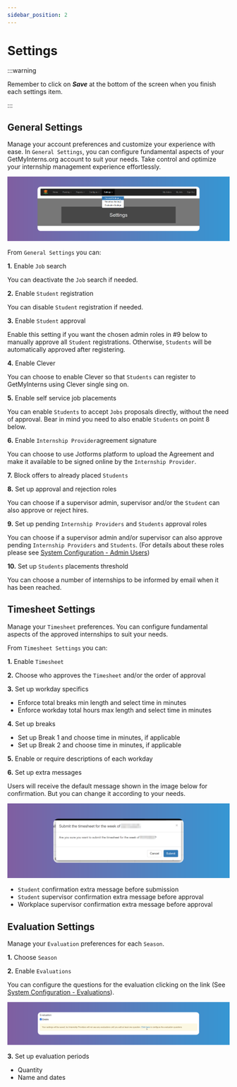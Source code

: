 ```yaml
---
sidebar_position: 2
---
```


# Settings

:::warning

Remember to click on **_Save_** at the bottom of the screen when you finish each settings item.

:::

## General Settings

Manage your account preferences and customize your experience with ease. In `General Settings`, you can configure fundamental aspects of your GetMyInterns.org account to suit your needs. Take control and optimize your internship management experience effortlessly.

![Settings General](images/settings-general.png)

From `General Settings` you can:

**1.** Enable `Job` search

You can deactivate the `Job` search if needed.

**2.** Enable `Student` registration

You can disable `Student` registration if needed.

**3.** Enable `Student` approval

Enable this setting if you want the chosen admin roles in #9 below to manually approve all `Student` registrations. Otherwise, `Students` will be automatically approved after registering.

**4.** Enable Clever

You can choose to enable Clever so that `Students` can register to GetMyInterns using Clever single sing on.

**5.** Enable self service job placements

You can enable `Students` to accept `Jobs` proposals directly, without the need of approval. Bear in mind you need to also enable `Students` on point 8 below.

**6.** Enable `Internship Provider`agreement signature

You can choose to use Jotforms platform to upload the Agreement and make it available to be signed online by the `Internship Provider`.

**7.** Block offers to already placed `Students`

**8.** Set up approval and rejection roles

You can choose if a supervisor admin, supervisor and/or the `Student` can also approve or reject hires.

**9.** Set up pending `Internship Providers` and `Students` approval roles

You can choose if a supervisor admin and/or supervisor can also approve pending `Internship Providers` and `Students`. (For details about these roles please see [System Configuration - Admin Users](/school-admins/system-configuration#admin-users))

**10.** Set up `Students` placements threshold

You can choose a number of internships to be informed by email when it has been reached.

## Timesheet Settings

Manage your `Timesheet` preferences. You can configure fundamental aspects of the approved internships to suit your needs.

From `Timesheet Settings` you can:

**1.** Enable `Timesheet`

**2.** Choose who approves the `Timesheet` and/or the order of approval

**3.** Set up workday specifics

- Enforce total breaks min length and select time in minutes
- Enforce workday total hours max length and select time in minutes

**4.** Set up breaks

- Set up Break 1 and choose time in minutes, if applicable
- Set up Break 2 and choose time in minutes, if applicable

**5.** Enable or require descriptions of each workday

**6.** Set up extra messages

Users will receive the default message shown in the image below for confirmation. But you can change it according to your needs.

![Timesheets Settings Confirm Message](images/timesheets-settings-confirmation-message.png)

- `Student` confirmation extra message before submission
- `Student` supervisor confirmation extra message before approval
- Workplace supervisor confirmation extra message before approval

## Evaluation Settings

Manage your `Evaluation` preferences for each `Season`.

**1.** Choose `Season`

**2.** Enable `Evaluations`

You can configure the questions for the evaluation clicking on the link (See [System Configuration - Evaluations](/school-admins/system-configuration#evaluations)).

![Evaluation Questions](images/evaluation-questions-from-providers-set-up.png)

**3.** Set up evaluation periods

- Quantity
- Name and dates
